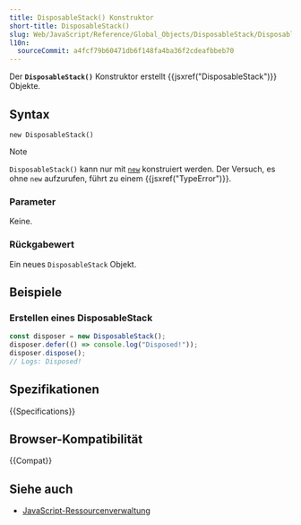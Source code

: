 ```yaml
---
title: DisposableStack() Konstruktor
short-title: DisposableStack()
slug: Web/JavaScript/Reference/Global_Objects/DisposableStack/DisposableStack
l10n:
  sourceCommit: a4fcf79b60471db6f148fa4ba36f2cdeafbbeb70
---
```


Der **`DisposableStack()`** Konstruktor erstellt {{jsxref("DisposableStack")}} Objekte.

## Syntax

```js-nolint
new DisposableStack()
```

> [!NOTE]
> `DisposableStack()` kann nur mit [`new`](/de/docs/Web/JavaScript/Reference/Operators/new) konstruiert werden. Der Versuch, es ohne `new` aufzurufen, führt zu einem {{jsxref("TypeError")}}.

### Parameter

Keine.

### Rückgabewert

Ein neues `DisposableStack` Objekt.

## Beispiele

### Erstellen eines DisposableStack

```js
const disposer = new DisposableStack();
disposer.defer(() => console.log("Disposed!"));
disposer.dispose();
// Logs: Disposed!
```

## Spezifikationen

{{Specifications}}

## Browser-Kompatibilität

{{Compat}}

## Siehe auch

- [JavaScript-Ressourcenverwaltung](/de/docs/Web/JavaScript/Guide/Resource_management)
